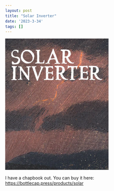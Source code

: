 ```yaml
---
layout: post
title: "Solar Inverter"
date: '2023-3-34'
tags: []
---
```


![solar](/assets/solar.png)

I have a chapbook out. You can buy it here: https://bottlecap.press/products/solar